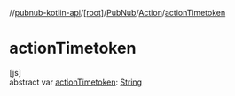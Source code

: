 //[pubnub-kotlin-api](../../../../index.md)/[[root]](../../index.md)/[PubNub](../index.md)/[Action](index.md)/[actionTimetoken](action-timetoken.md)

# actionTimetoken

[js]\
abstract var [actionTimetoken](action-timetoken.md): [String](https://kotlinlang.org/api/latest/jvm/stdlib/kotlin/-string/index.html)
